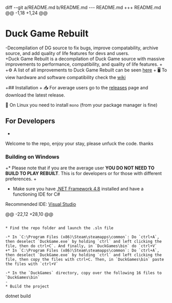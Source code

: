 diff --git a/README.md b/README.md
--- README.md
+++ README.md
@@ -1,18 +1,24 @@
 # Duck Game Rebuilt
-Decompilation of DG source to fix bugs, improve compatability, archive source, and add quality of life features for devs and users.  
+Duck Game Rebuilt is a decompilation of Duck Game source with massive improvements to performance, compatibility, and quality of life features.
+
+⚙️ A list of all improvements to Duck Game Rebuilt can be seen [here](https://github.com/TheFlyingFoool/DuckGameRebuilt/wiki/Changelog)
+
 🖥️ To view hardware and software compatibility check the [wiki](https://github.com/TheFlyingFoool/DuckGameRebuilt/wiki/Architectures-and-Devices)
 
+## Installation
+
 📥 For average users go to the [releases](https://github.com/TheFlyingFoool/DuckGameRebuilt/releases) page and download the latest release.
 
 🐧 On Linux you need to install `mono` (from your package manager is fine)
 
 ## For Developers
-
 Welcome to the repo, enjoy your stay, please unfuck the code. thanks
 
 ### Building on Windows
 
+* Please note that if you are the average user **YOU DO NOT NEED TO BUILD TO PLAY REBUILT**. This is for developers or for those with different preferences.
+
 * Make sure you have [.NET Framework 4.8](https://dotnet.microsoft.com/en-us/download/dotnet-framework/net48) installed and have a functioning IDE for C#
 
 Recommended IDE: [Visual Studio](https://docs.microsoft.com/en-us/visualstudio/install/install-visual-studio?view=vs-2022)
 
@@ -22,12 +28,10 @@
 ```
 
 * Find the repo folder and launch the .sln file
 
-* In `C:\Program Files (x86)\Steam\steamapps\common`: Do `ctrl+A`, then deselect `DuckGame.exe` by holding `ctrl` and left clicking the file, then do ctrl+C`. And finally, in `DuckGames\bin` do `ctrl+V`
+* In `C:\Program Files (x86)\Steam\steamapps\common`: Do `ctrl+A`, then deselect `DuckGame.exe` by holding `ctrl` and left clicking the file, then copy the files with ctrl+C. Then, in `DuckGames\bin` paste the files with `ctrl+V`
 
-* In the `DuckGames` directory, copy over the following 16 files to `DuckGames\bin`
-
 * Build the project
 ```
 dotnet build
 ```
